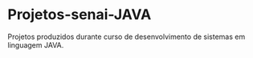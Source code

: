 # Projetos-senai-JAVA
Projetos produzidos durante curso de desenvolvimento de sistemas em linguagem JAVA.
